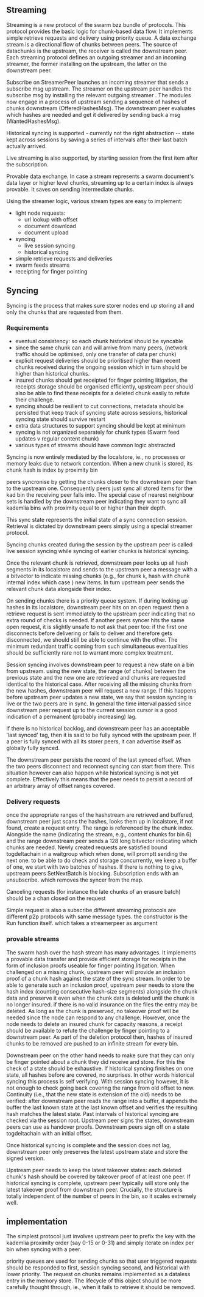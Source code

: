 ## Streaming

Streaming is a new protocol of the swarm bzz bundle of protocols.
This protocol provides the basic logic for chunk-based data flow.
It implements simple retrieve requests and delivery using priority queue.
A data exchange stream is a directional flow of chunks between peers.
The source of datachunks is the upstream, the receiver is called the
downstream peer. Each streaming protocol defines an outgoing streamer
and an incoming streamer, the former installing on the upstream,
the latter on the downstream peer.

Subscribe on StreamerPeer launches an incoming streamer that sends
a subscribe msg upstream. The streamer on the upstream peer
handles the subscribe msg by installing the relevant outgoing streamer
. The modules now engage in a process of upstream sending a sequence of hashes of
chunks downstream (OfferedHashesMsg). The downstream peer evaluates which hashes are needed
and get it delivered by sending back a msg (WantedHashesMsg).

Historical syncing is supported - currently not the right abstraction --
state kept across sessions by saving a series of intervals after their last
batch actually arrived.

Live streaming is also supported, by starting session from the first item
after the subscription.

Provable data exchange. In case a stream represents a swarm document's data layer
or higher level chunks, streaming up to a certain index is always provable. It saves on
sending intermediate chunks.

Using the streamer logic, various stream types are easy to implement:

* light node requests:
  * url lookup with offset
  * document download
  * document upload
* syncing
  * live session syncing
  * historical syncing
* simple retrieve requests and deliveries
* swarm feeds streams
* receipting for finger pointing

## Syncing

Syncing is the process that makes sure storer nodes end up storing all and only the chunks that are requested from them.

### Requirements

- eventual consistency: so each chunk historical should be syncable
- since the same chunk can and will arrive from many peers, (network traffic should be
optimised, only one transfer of data per chunk)
- explicit request deliveries should be prioritised higher than recent chunks received
during the ongoing session which in turn should be higher than historical chunks.
- insured chunks should get receipted for finger pointing litigation, the receipts storage
should be organised efficiently, upstream peer should also be able to find these
receipts for a deleted chunk easily to refute their challenge.
- syncing should be resilient to cut connections, metadata should be persisted that
keep track of syncing state across sessions, historical syncing state should survive restart
- extra data structures to support syncing should be kept at minimum
- syncing is not organized separately for chunk types (Swarm feed updates v regular content chunk)
- various types of streams should have common logic abstracted

Syncing is now entirely mediated by the localstore, ie., no processes or memory leaks due to network contention.
When a new chunk is stored, its chunk hash is index by proximity bin

peers syncronise by getting the chunks closer to the downstream peer than to the upstream one.
Consequently peers just sync all stored items for the kad bin the receiving peer falls into.
The special case of nearest neighbour sets is handled by the downstream peer
indicating they want to sync all kademlia bins with proximity equal to or higher
than their depth.

This sync state represents the initial state of a sync connection session.
Retrieval is dictated by downstream peers simply using a special streamer protocol.

Syncing chunks created during the session by the upstream peer is called live session syncing
while syncing of earlier chunks is historical syncing.

Once the relevant chunk is retrieved, downstream peer looks up all hash segments in its localstore
and sends to the upstream peer a message with a a bitvector to indicate
missing chunks (e.g., for chunk `k`, hash with chunk internal index which case )
new items. In turn upstream peer sends the relevant chunk data alongside their index.

On sending chunks there is a priority queue system. If during looking up hashes in its localstore,
downstream peer hits on an open request then a retrieve request is sent immediately to the upstream peer indicating
that no extra round of checks is needed. If another peers syncer hits the same open request, it is slightly unsafe to not ask
that peer too: if the first one disconnects before delivering or fails to deliver and therefore gets
disconnected, we should still be able to continue with the other. The minimum redundant traffic coming from such simultaneous
eventualities should be sufficiently rare not to warrant more complex treatment.

Session syncing involves downstream peer to request a new state on a bin from upstream.
using the new state, the range (of chunks) between the previous state and the new one are retrieved
and chunks are requested identical to the historical case. After receiving all the missing chunks
from the new hashes, downstream peer will request a new range. If this happens before upstream peer updates a new state,
we say that session syncing is live or the two peers are in sync. In general the time interval passed since downstream peer request up to the current session cursor is a good indication of a permanent (probably increasing) lag.

If there is no historical backlog, and downstream peer has an acceptable 'last synced' tag, then it is said to be fully synced with the upstream peer.
If a peer is fully synced with all its storer peers, it can advertise itself as globally fully synced.

The downstream peer persists the record of the last synced offset. When the two peers disconnect and
reconnect syncing can start from there.
This situation however can also happen while historical syncing is not yet complete.
Effectively this means that the peer needs to persist a record of an arbitrary array of offset ranges covered.

### Delivery requests

once the appropriate ranges of the hashstream are retrieved and buffered, downstream peer just scans the hashes, looks them up in localstore, if not found, create a request entry.
The range is referenced by the chunk index. Alongside the name (indicating the stream, e.g., content chunks for bin 6) and the range
downstream peer sends a 128 long bitvector indicating which chunks are needed.
Newly created requests are satisfied bound togdeltachain in a waitgroup which when done, will promptt sending the next one.
to be able to do check and storage concurrently, we keep a buffer of one, we start with two batches of hashes.
If there is nothing to give, upstream peers SetNextBatch is blocking. Subscription ends with an unsubscribe. which removes the syncer from the map.

Canceling requests (for instance the late chunks of an erasure batch) should be a chan closed
on the request

Simple request is also a subscribe
different streaming protocols are different p2p protocols with same message types.
the constructor is the Run function itself. which takes a streamerpeer as argument


### provable streams

The swarm  hash over the hash stream has many advantages. It implements a provable data transfer
and provide efficient storage for receipts in the form of inclusion proofs useable for finger pointing litigation.
When challenged on a missing chunk, upstream peer will provide an inclusion proof of a chunk hash against the state of the
sync stream. In order to be able to generate such an inclusion proof, upstream peer needs to store the hash index (counting consecutive hash-size segments) alongside the chunk data and preserve it even when the chunk data is deleted until the chunk is no longer insured.
if there is no valid insurance on the files the entry may be deleted.
As long as the chunk is preserved, no takeover proof will be needed since the node can respond to any challenge.
However, once the node needs to delete an insured chunk for capacity reasons, a receipt should be available to
refute the challenge by finger pointing to a downstream peer.
As part of the deletion protocol then, hashes of insured chunks to be removed are pushed to an infinite stream for every bin.

Downstream peer on the other hand needs to make sure that they can only be finger pointed about a chunk they did receive and store.
For this the check of a state should be exhaustive. If historical syncing finishes on one state, all hashes before are covered, no
surprises. In other words historical syncing this process is self verifying. With session syncing however, it is not enough to check going back covering the range from old offset to new. Continuity (i.e., that the new state is extension of the old) needs to be verified: after downstream peer reads the range into a buffer, it appends the buffer the last known state at the last known offset and verifies the resulting hash matches
the latest state. Past intervals of historical syncing are checked via the session root.
Upstream peer signs the states, downstream peers can use as handover proofs.
Downstream  peers sign off on a state togdeltachain with an initial offset.

Once historical syncing is complete and the session does not lag, downstream peer only preserves the latest upstream state and store the signed version.

Upstream peer needs to keep the latest takeover states: each deleted chunk's hash should be covered by takeover proof of at least one peer. If historical syncing is complete, upstream peer typically will store only the latest takeover proof from downstream peer.
Crucially, the structure is totally independent of the number of peers in the bin, so it scales extremely well.

## implementation

The simplest protocol just involves upstream peer to prefix the key with the kademlia proximity order (say 0-15 or 0-31)
and simply iterate on index per bin when syncing with a peer.

priority queues are used for sending chunks so that user triggered requests should be responded to first, session syncing second, and historical with lower priority.
The request on chunks remains implemented as a dataless entry in the memory store.
The lifecycle of this object should be more carefully thought through, ie., when it fails to retrieve it should be removed.
